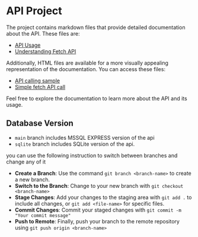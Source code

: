 # API Project

The project contains markdown files that provide detailed documentation about the API. These files are:

- [API Usage](/Documents/API%20Usage.md)
- [Understanding Fetch API](/Documents/Understanding%20Fetch%20API.md)

Additionally, HTML files are available for a more visually appealing representation of the documentation. You can access these files:

- [API calling sample](/Documents/index.html)
- [Simple fetch API call](/Documents/sample.html)

Feel free to explore the documentation to learn more about the API and its usage.

## Database Version

- `main` branch includes MSSQL EXPRESS version of the api
- `sqlite` branch includes SQLite version of the api.

you can use the following instruction to switch between branches and change any of it

- **Create a Branch**: Use the command `git branch <branch-name>` to create a new branch.
- **Switch to the Branch**: Change to your new branch with `git checkout <branch-name>`
- **Stage Changes**: Add your changes to the staging area with `git add .` to include all changes, or `git add <file-name>` for specific files.
- **Commit Changes**: Commit your staged changes with `git commit -m "Your commit message"`
- **Push to Remote**: Finally, push your branch to the remote repository using `git push origin <branch-name>`
